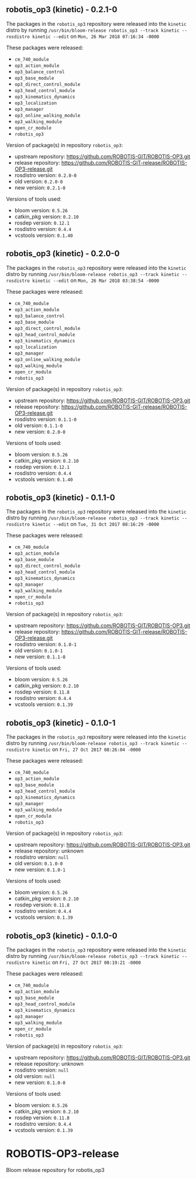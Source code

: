 ## robotis_op3 (kinetic) - 0.2.1-0

The packages in the `robotis_op3` repository were released into the `kinetic` distro by running `/usr/bin/bloom-release robotis_op3 --track kinetic --rosdistro kinetic --edit` on `Mon, 26 Mar 2018 07:16:34 -0000`

These packages were released:
- `cm_740_module`
- `op3_action_module`
- `op3_balance_control`
- `op3_base_module`
- `op3_direct_control_module`
- `op3_head_control_module`
- `op3_kinematics_dynamics`
- `op3_localization`
- `op3_manager`
- `op3_online_walking_module`
- `op3_walking_module`
- `open_cr_module`
- `robotis_op3`

Version of package(s) in repository `robotis_op3`:

- upstream repository: https://github.com/ROBOTIS-GIT/ROBOTIS-OP3.git
- release repository: https://github.com/ROBOTIS-GIT-release/ROBOTIS-OP3-release.git
- rosdistro version: `0.2.0-0`
- old version: `0.2.0-0`
- new version: `0.2.1-0`

Versions of tools used:

- bloom version: `0.5.26`
- catkin_pkg version: `0.2.10`
- rosdep version: `0.12.1`
- rosdistro version: `0.4.4`
- vcstools version: `0.1.40`


## robotis_op3 (kinetic) - 0.2.0-0

The packages in the `robotis_op3` repository were released into the `kinetic` distro by running `/usr/bin/bloom-release robotis_op3 --track kinetic --rosdistro kinetic --edit` on `Mon, 26 Mar 2018 03:38:54 -0000`

These packages were released:
- `cm_740_module`
- `op3_action_module`
- `op3_balance_control`
- `op3_base_module`
- `op3_direct_control_module`
- `op3_head_control_module`
- `op3_kinematics_dynamics`
- `op3_localization`
- `op3_manager`
- `op3_online_walking_module`
- `op3_walking_module`
- `open_cr_module`
- `robotis_op3`

Version of package(s) in repository `robotis_op3`:

- upstream repository: https://github.com/ROBOTIS-GIT/ROBOTIS-OP3.git
- release repository: https://github.com/ROBOTIS-GIT-release/ROBOTIS-OP3-release.git
- rosdistro version: `0.1.1-0`
- old version: `0.1.1-0`
- new version: `0.2.0-0`

Versions of tools used:

- bloom version: `0.5.26`
- catkin_pkg version: `0.2.10`
- rosdep version: `0.12.1`
- rosdistro version: `0.4.4`
- vcstools version: `0.1.40`


## robotis_op3 (kinetic) - 0.1.1-0

The packages in the `robotis_op3` repository were released into the `kinetic` distro by running `/usr/bin/bloom-release robotis_op3 --track kinetic --rosdistro kinetic --edit` on `Tue, 31 Oct 2017 08:16:29 -0000`

These packages were released:
- `cm_740_module`
- `op3_action_module`
- `op3_base_module`
- `op3_direct_control_module`
- `op3_head_control_module`
- `op3_kinematics_dynamics`
- `op3_manager`
- `op3_walking_module`
- `open_cr_module`
- `robotis_op3`

Version of package(s) in repository `robotis_op3`:

- upstream repository: https://github.com/ROBOTIS-GIT/ROBOTIS-OP3.git
- release repository: https://github.com/ROBOTIS-GIT-release/ROBOTIS-OP3-release.git
- rosdistro version: `0.1.0-1`
- old version: `0.1.0-1`
- new version: `0.1.1-0`

Versions of tools used:

- bloom version: `0.5.26`
- catkin_pkg version: `0.2.10`
- rosdep version: `0.11.8`
- rosdistro version: `0.4.4`
- vcstools version: `0.1.39`


## robotis_op3 (kinetic) - 0.1.0-1

The packages in the `robotis_op3` repository were released into the `kinetic` distro by running `/usr/bin/bloom-release robotis_op3 --track kinetic --rosdistro kinetic` on `Fri, 27 Oct 2017 08:26:04 -0000`

These packages were released:
- `cm_740_module`
- `op3_action_module`
- `op3_base_module`
- `op3_head_control_module`
- `op3_kinematics_dynamics`
- `op3_manager`
- `op3_walking_module`
- `open_cr_module`
- `robotis_op3`

Version of package(s) in repository `robotis_op3`:

- upstream repository: https://github.com/ROBOTIS-GIT/ROBOTIS-OP3.git
- release repository: unknown
- rosdistro version: `null`
- old version: `0.1.0-0`
- new version: `0.1.0-1`

Versions of tools used:

- bloom version: `0.5.26`
- catkin_pkg version: `0.2.10`
- rosdep version: `0.11.8`
- rosdistro version: `0.4.4`
- vcstools version: `0.1.39`


## robotis_op3 (kinetic) - 0.1.0-0

The packages in the `robotis_op3` repository were released into the `kinetic` distro by running `/usr/bin/bloom-release robotis_op3 --track kinetic --rosdistro kinetic` on `Fri, 27 Oct 2017 08:19:21 -0000`

These packages were released:
- `cm_740_module`
- `op3_action_module`
- `op3_base_module`
- `op3_head_control_module`
- `op3_kinematics_dynamics`
- `op3_manager`
- `op3_walking_module`
- `open_cr_module`
- `robotis_op3`

Version of package(s) in repository `robotis_op3`:

- upstream repository: https://github.com/ROBOTIS-GIT/ROBOTIS-OP3.git
- release repository: unknown
- rosdistro version: `null`
- old version: `null`
- new version: `0.1.0-0`

Versions of tools used:

- bloom version: `0.5.26`
- catkin_pkg version: `0.2.10`
- rosdep version: `0.11.8`
- rosdistro version: `0.4.4`
- vcstools version: `0.1.39`


# ROBOTIS-OP3-release
Bloom release repository for robotis_op3
